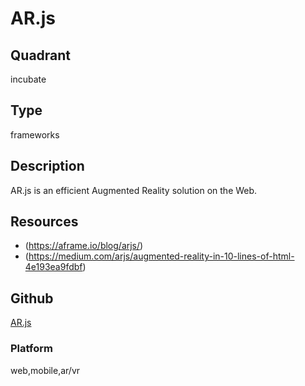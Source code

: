 # AR.js

## Quadrant
incubate

## Type
frameworks

## Description
AR.js is an efficient Augmented Reality solution on the Web.

## Resources
* (https://aframe.io/blog/arjs/)
* (https://medium.com/arjs/augmented-reality-in-10-lines-of-html-4e193ea9fdbf)

## Github
[AR.js](https://github.com/jeromeetienne/AR.js/blob/master/README.md)

### Platform
web,mobile,ar/vr